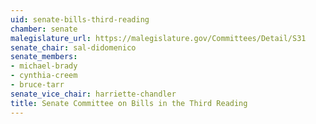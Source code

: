 ```yaml
---
uid: senate-bills-third-reading
chamber: senate
malegislature_url: https://malegislature.gov/Committees/Detail/S31
senate_chair: sal-didomenico
senate_members:
- michael-brady
- cynthia-creem
- bruce-tarr
senate_vice_chair: harriette-chandler
title: Senate Committee on Bills in the Third Reading
---
```

